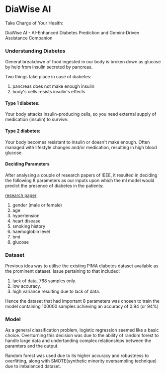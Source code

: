 # DiaWise AI 
Take Charge of Your Health: 

DiaWise AI - AI-Enhanced Diabetes Prediction and Gemini-Driven Assistance Companion


### Understanding Diabetes

General breakdown of food ingested in our body is broken down as glucose by help from insulin secreted by pancreas.

Two things take place in case of diabetes:
1. pancreas does not make enough insulin
2. body's cells resists insulin's effects

#### Type 1 diabetes:
Your body attacks insulin-producing cells, so you need external supply of medication (insulin) to survive.
#### Type 2 diabetes: 
Your body becomes resistant to insulin or doesn't make enough. Often managed with lifestyle changes and/or medication, resulting in 
high blood glucose.

#### Deciding Parameters

After analysing a couple of research papers of IEEE, it resulted in deciding the following 8 parameters as our 
inputs upon which the ml model would predict the presence of diabetes in the patients:

<a href="https://ieeexplore.ieee.org/document/10128216">research paper</a>

1. gender (male or female)
2. age
3. hypertension
4. heart disease
5. smoking history
6. haemoglobin level
7. bmi
8. glucose




### Dataset

Previous idea was to utilise the existing PIMA diabetes dataset available as the 
prominent dataset. Issue pertaining to that included:

1. lack of data. 768 samples only.
2. low accuracy.
3. high variance resulting due to lack of data.

Hence the dataset that had important 8 parameters was chosen to train the model containing 100000 samples
achieving an accuracy of 0.94 (or 94%)

### Model

As a general classification problem, logistic regression seemed like a basic choice.
Overturning this decision was due to the ability of random forest to handle large data and undertanding 
complex relationships between the paramters and the output.

Random forest was used due to its higher accuracy and robustness to overfitting, 
along with SMOTE(synthetic minority oversampling technique) due to imbalanced dataset.

